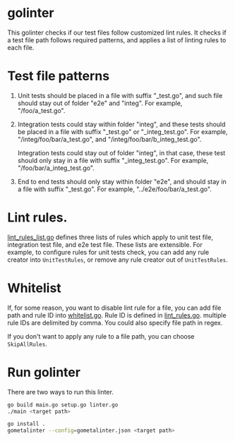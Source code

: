 # golinter

This golinter checks if our test files follow customized lint rules. It checks if a test file path
follows required patterns, and applies a list of linting rules to each file.

# Test file patterns
 1. Unit tests should be placed in a file with suffix "_test.go", and such file should stay out of 
 folder "e2e" and "integ". For example, "/foo/a_test.go".
 2. Integration tests could stay within folder "integ", and these tests should be placed in a file
 with suffix "_test.go" or "_integ_test.go". For example, "/integ/foo/bar/a_test.go", and 
 "/integ/foo/bar/b_integ_test.go". 
 
    Integration tests could stay out of folder "integ", in that case, these test should only stay in
     a file with suffix "_integ_test.go". For example, "/foo/bar/a_integ_test.go".
 3. End to end tests should only stay within folder "e2e", and should stay in a file with suffix
 "_test.go". For example, "../e2e/foo/bar/a_test.go".
  

# Lint rules.
[lint_rules_list.go](lint_rules_list.go) defines three lists of rules which apply to unit test file,
integration test file, and e2e test file. These lists are extensible. For example, to configure 
rules for unit tests check, you can add any rule creator into `UnitTestRules`, or remove
any rule creator out of `UnitTestRules`.  

# Whitelist
If, for some reason, you want to disable lint rule for a file, you can add file path and rule ID into 
[whitelist.go](whitelist.go). Rule ID is defined in [lint_rules.go](lint_rules.go).
multiple rule IDs are delimited by comma. You could also specify file path in regex.

If you don't want to apply any rule to a file path, you can choose `SkipAllRules`.

# Run golinter
There are two ways to run this linter.
```bash
go build main.go setup.go linter.go
./main <target path>
```

```bash
go install .
gometalinter --config=gometalinter.json <target path>
```